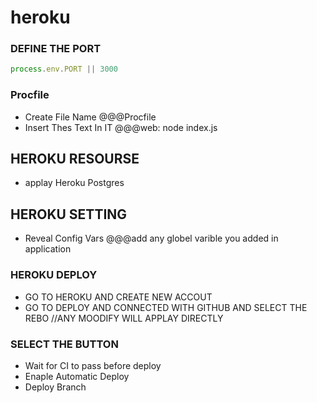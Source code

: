 # heroku

### DEFINE THE PORT 
```javascript
process.env.PORT || 3000
```
### Procfile
- Create File Name @@@Procfile
- Insert Thes Text In IT @@@web: node index.js
## HEROKU RESOURSE
- applay Heroku Postgres 
## HEROKU SETTING
- Reveal Config Vars @@@add any globel varible you added in application

### HEROKU DEPLOY
- GO TO HEROKU AND CREATE NEW ACCOUT
- GO TO DEPLOY AND CONNECTED WITH GITHUB AND SELECT THE REBO //ANY MOODIFY WILL APPLAY DIRECTLY 
### SELECT THE BUTTON
- Wait for CI to pass before deploy
- Enaple Automatic Deploy
- Deploy Branch

